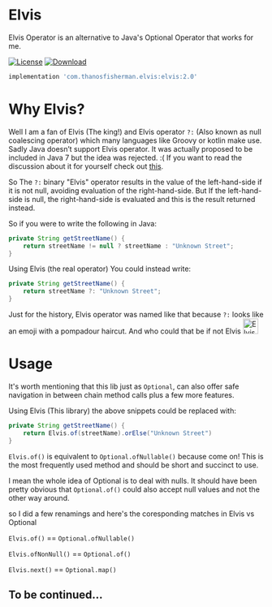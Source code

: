 # Elvis
Elvis Operator is an alternative to Java's Optional Operator that works for me.

[![License](https://img.shields.io/badge/license-Apache%202-4EB1BA.svg?style=flat-square)](https://www.apache.org/licenses/LICENSE-2.0.html)
[![Download](https://api.bintray.com/packages/thanosfisherman/maven/elvis/images/download.svg)](https://bintray.com/thanosfisherman/maven/elvis/_latestVersion)

```groovy
implementation 'com.thanosfisherman.elvis:elvis:2.0'
```

# Why Elvis?

Well I am a fan of Elvis (The king!) and Elvis operator `?:` (Also known as  null coalescing operator) which many languages like Groovy or kotlin make use.
Sadly Java doesn’t support Elvis operator. It was actually proposed to be included in Java 7 but the idea was rejected. :( If you want to read the discussion about it for yourself check out [this](http://mail.openjdk.java.net/pipermail/coin-dev/2009-March/000047.html).

So The `?:` binary "Elvis" operator results in the value of the left-hand-side if it is not null, avoiding evaluation of the 
right-hand-side. But If the left-hand-side is null, the right-hand-side is evaluated and this is the result returned instead.

So if you were to write the following in Java:

```java
private String getStreetName() {
    return streetName != null ? streetName : "Unknown Street";
}

```

Using Elvis (the real operator) You could instead write:

```java
private String getStreetName() {
	return streetName ?: "Unknown Street";
}
```

Just for the history, Elvis operator was named like that because `?:` looks like an emoji with a pompadour haircut. And who could that be if not Elvis 
<img src="https://d3npzzrehyahmo.cloudfront.net/images/eb/7a/eb7aab9824560002b0d2d945e508dd9d_24017b2253e_t.png" alt="Elvis" width="30" height="30"/>

# Usage 

It's worth mentioning that this lib just as `Optional`, can also offer safe navigation in between chain method calls plus a few more features.

Using Elvis (This library) the above snippets could be replaced with:

```java
private String getStreetName() {
	return Elvis.of(streetName).orElse("Unknown Street")
}
```

`Elvis.of()` is equivalent to `Optional.ofNullable()` because come on! This is the most frequently used method and should be short and succinct to use. 

I mean the whole idea of Optional is to deal with nulls. It should have been pretty obvious that `Optional.of()` could also accept null values and not the other way around.

so I did a few renamings and here's the coresponding matches in Elvis vs Optional

`Elvis.of()` == `Optional.ofNullable()`

`Elvis.ofNonNull()` == `Optional.of()`

`Elvis.next()` == `Optional.map()`

## To be continued...
